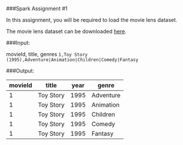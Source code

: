 ###Spark Assignment #1

In this assignment, you will be required to load the movie lens dataset.

The movie lens dataset can be downloaded [here](https://grouplens.org/datasets/movielens/).

###Input:

movieId, title,        genres
`1,Toy Story (1995),Adventure|Animation|Children|Comedy|Fantasy`



###Output:

| movieId  |  title |  year |  genre |
| ------------ | ------------ | ------------ | ------------ |
|  1 | Toy Story  |1995   | Adventure  |
| 1  |  Toy Story |  1995 | Animation  |
|  1 |  Toy Story |  1995 |Children   |
|  1 | Toy Story  |  1995 |  Comedy |
|  1 |  Toy Story |  1995 |   Fantasy|
